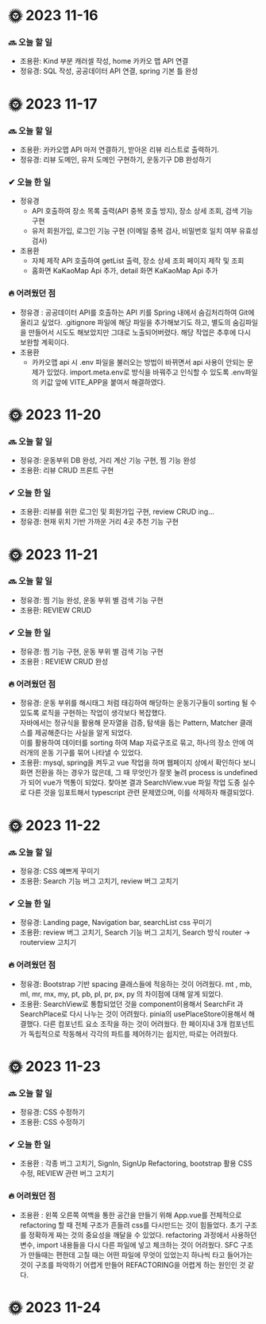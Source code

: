 # 🌞 2023 11-16
### 🔜 오늘 할 일
- 조용환: Kind 부분 캐러셀 작성, home 카카오 맵 API 연결
- 정유경: SQL 작성, 공공데이터 API 연결, spring 기본 틀 완성

# 🌞 2023 11-17
### 🔜 오늘 할 일
- 조용환: 카카오맵 API 마저 연결하기, 받아온 리뷰 리스트로 출력하기.
- 정유경: 리뷰 도메인, 유저 도메인 구현하기, 운동기구 DB 완성하기

### ✔ 오늘 한 일
- 정유경
  - API 호출하여 장소 목록 출력(API 중복 호출 방지), 장소 상세 조회, 검색 기능 구현
  - 유저 회원가입, 로그인 기능 구현 (이메일 중복 검사, 비밀번호 일치 여부 유효성 검사)
- 조용환
  - 자체 제작 API 호출하여 getList 출력, 장소 상세 조회 페이지 제작 및 조회
  - 홈화면 KaKaoMap Api 추가, detail 화면 KaKaoMap Api 추가
### 🔥 어려웠던 점
- 정유경 : 공공데이터 API를 호출하는 API 키를 Spring 내에서 숨김처리하여 Git에 올리고 싶었다. .gitignore 파일에 해당 파일을 추가해보기도 하고, 별도의 숨김파일을 만들어서 시도도 해보았지만 그대로 노출되어버렸다. 해당 작업은 추후에 다시 보완할 계획이다.
- 조용환
  - 카카오맵 api 시 .env 파일을 불러오는 방법이 바뀌면서 api 사용이 안되는 문제가 있었다. import.meta.env로 방식을 바꿔주고 인식할 수 있도록 .env파일의 키값 앞에 VITE_APP을 붙여서 해결하였다.
# 🌞 2023 11-20
### 🔜 오늘 할 일
- 정유경: 운동부위 DB 완성, 거리 계산 기능 구현, 찜 기능 완성
- 조용환: 리뷰 CRUD 프론트 구현
### ✔ 오늘 한 일
- 조용환: 리뷰를 위한 로그인 및 회원가입 구현, review CRUD ing...
- 정유경: 현재 위치 기반 가까운 거리 4곳 추천 기능 구현

# 🌞 2023 11-21
### 🔜 오늘 할 일
- 정유경: 찜 기능 완성, 운동 부위 별 검색 기능 구현
- 조용환: REVIEW CRUD

### ✔ 오늘 한 일
- 정유경: 찜 기능 구현, 운동 부위 별 검색 기능 구현
- 조용환 : REVIEW CRUD 완성
### 🔥 어려웠던 점
- 정유경: 운동 부위를 해시태그 처럼 태깅하여 해당하는 운동기구들이 sorting 될 수 있도록 로직을 구현하는 작업이 생각보다 복잡했다. <br> 자바에서는 정규식을 활용해 문자열을 검증, 탐색을 돕는 Pattern, Matcher 클래스를 제공해준다는 사실을 알게 되었다. <br> 이를 활용하여 데이터를 sorting 하여 Map 자료구조로 묶고, 하나의 장소 안에 여러개의 운동 기구를 묶어 나타낼 수 있었다.
- 조용환: mysql, spring을 켜두고 vue 작업을 하며 웹페이지 상에서 확인하다 보니 화면 전환을 하는 경우가 많은데, 그 때 무엇인가 잘못 눌려 process is undefined가 되어 vue가 먹통이 되었다.
          찾아본 결과 SearchView.vue 파일 작업 도중 실수로 다른 것을 임포트해서 typescript 관련 문제였으며, 이를 삭제하자 해결되었다.

# 🌞 2023 11-22
### 🔜 오늘 할 일
- 정유경: CSS 예쁘게 꾸미기
- 조용환: Search 기능 버그 고치기, review 버그 고치기
### ✔ 오늘 한 일
- 정유경: Landing page, Navigation bar, searchList css 꾸미기
- 조용환: review 버그 고치기, Search 기능 버그 고치기, Search 방식 router -> routerview 고치기
### 🔥 어려웠던 점
- 정유경: Bootstrap 기반 spacing 클래스들에 적응하는 것이 어려웠다. mt , mb, ml, mr, mx, my, pt, pb, pl, pr, px, py 의 차이점에 대해 알게 되었다.
- 조용환: SearchView로 통합되었던 것을 component이용해서 SearchFit 과 SearchPlace로 다시 나누는 것이 어려웠다. pinia의 usePlaceStore이용해서 해결했다.
          다른 컴포넌트 요소 조작을 하는 것이 어려웠다. 한 페이지내 3개 컴포넌트가 독립적으로 작동해서 각각의 파트를 제어하기는 쉽지만, 따로는 어려웠다. 
# 🌞 2023 11-23
### 🔜 오늘 할 일
- 정유경: CSS 수정하기
- 조용환: CSS 수정하기

### ✔ 오늘 한 일
- 조용환 : 각종 버그 고치기, SignIn, SignUp Refactoring, bootstrap 활용 CSS 수정, REVIEW 관련 버그 고치기

### 🔥 어려웠던 점

- 조용환 : 왼쪽 오른쪽 여백을 통한 공간을 만들기 위해 App.vue를 전체적으로 refactoring 할 때 전체 구조가 흔들려 css를 다시만드는 것이 힘들었다. 초기 구조를 정확하게 짜는 것의 중요성을 깨달을 수 있었다.
           refactoring 과정에서 사용하던 변수, import 내용들을 다시 다른 파일에 넣고 체크하는 것이 어려웠다. SFC 구조가 만들때는 편한데 고칠 때는 어떤 파일에 무엇이 있었는지 하나씩 타고 들어가는 것이 구조를 파악하기 어렵게 만들어 REFACTORING을 어렵게           하는 원인인 것 같다.
# 🌞 2023 11-24
